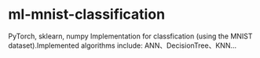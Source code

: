 # ml-mnist-classification
PyTorch, sklearn, numpy Implementation for classfication (using the MNIST dataset).Implemented algorithms include: ANN、DecisionTree、KNN...
